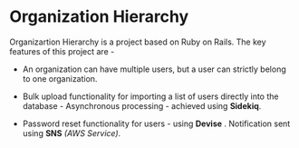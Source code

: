 # Organization Hierarchy 

Organizartion Hierarchy is a project based on Ruby on Rails. The key features of this project are -

* An organization can have multiple users, but a user can strictly belong to one organization. 

* Bulk upload functionality for importing a list of users directly into the database - Asynchronous processing - achieved using **Sidekiq**. 

* Password reset functionality for users - using **Devise** . Notification sent using **SNS** *(AWS Service)*.


